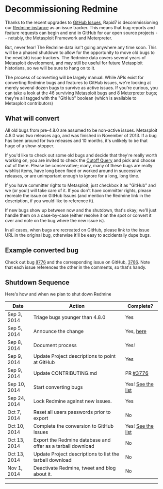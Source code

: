 # Decommissioning Redmine
Thanks to the recent upgrades to [GitHub Issues][gh-issues], Rapid7 is decommissioning our [Redmine instance][redmine] as an issue tracker. This means that bug reports and feature requests can begin and end in GitHub for our open source projects -- notably, the Metasploit Framework and Meterpreter.

But, never fear! The Redmine data isn't going anywhere any time soon. This will be a phased shutdown to allow for the opportunity to move old bugs to the new(ish) issue trackers. The Redmine data covers several years of Metasploit development, and may still be useful for future Metasploit historians, so we will be sure to hang on to it.

The process of converting will be largely manual. While APIs exist for converting Redmine bugs and features to GitHub issues, we're looking at merely several dozen bugs to survive as active issues. If you're curious, you can take a look at the 46 surviving [Metasploit bugs][msf-bugs] and 8 [Meterpreter bugs][meterpreter-bugs]; they're all tagged with the "GitHub" boolean (which is available to Metasploit contributors)

## What will convert
All old bugs from pre-4.8.0 are assumed to be non-active issues. Metasploit 4.8.0 was two releases ago, and was finished in November of 2013. If a bug has been around for two releases and 10 months, it's unlikely to be that huge of a show-stopper.

If you'd like to check out some old bugs and decide that they're really worth working on, you are invited to check the [Cutoff Query][cutoff] and pick and choose out of there. Please be conservative; many, many of these bugs are really wishlist items, have long been fixed or worked around in successive releases, or are unimportant enough to ignore for a long, long time.

If you have committer rights to Metasploit, just checkbox it as "GitHub" and we (or you!) will take care of it. If you don't have committer rights, please recreate the issue on GitHub Issues (and mention the Redmine link in the description, if you would like to reference it).

If new bugs show up between now and the shutdown, that's okay; we'll just handle them on a case-by-case (either resolve it on the spot or convert it over and note on the bug where the new issue is).

In all cases, when bugs are recreated on GitHub, please link to the issue URL in the original bug, otherwise it'll be easy to accidentally dupe bugs.

## Example converted bug
Check out bug [8776](https://dev.metasploit.com/redmine/issues/8776#note-4) and the corresponding issue on GitHub, [3766](https://github.com/rapid7/metasploit-framework/issues/3766). Note that each issue references the other in the comments, so that's handy.

## Shutdown Sequence
Here's how and when we plan to shut down Redmine

| Date | Action | Complete? |
|--------|----------|---------------|
|   Sep 3, 2014  |  Triage bugs younger than 4.8.0    |   Yes          |
|   Sep 5, 2014  |  Announce the change   |  Yes, [here][blog-redmine]          |
|   Sep 8, 2014  | Document process | Yes! |
|   Sep 9, 2014 | Update Project descriptions to point at GitHub | Yes|
|   Sep 9, 2014 | Update CONTRIBUTING.md | PR [#3776](https://github.com/rapid7/metasploit-framework/pull/3776)  |
|   Sep 10, 2014 | Start converting bugs | Yes! [See the list](https://dev.metasploit.com/redmine/issues?per_page=100&query_id=741) |
|  Sep 24, 2014 | Lock Redmine against new issues. | Yes |
|  Oct 7, 2014 | Reset all users passwords prior to export | No |
|  Oct 10, 2014 | Complete the conversion to GitHub Issues | Yes! [See the list](https://dev.metasploit.com/redmine/issues?per_page=100&query_id=741) |
|  Oct 13, 2014 | Export the Redmine database and offer as a tarball download | No |
|  Oct 13, 2014 | Update Project descriptions to list the tarball download | No |
|  Nov 1, 2014 | Deactivate Redmine, tweet and blog about it. | No |

----

[gh-issues]: https://github.com/blog/1866-the-new-github-issues
[redmine]: https://dev.metasploit.com/redmine
[msf-bugs]: https://dev.metasploit.com/redmine/projects/framework/issues?query_id=741
[meterpreter-bugs]: https://dev.metasploit.com/redmine/projects/meterpreter/issues?query_id=741
[blog-redmine]: https://community.rapid7.com/community/metasploit/blog/2014/09/05/weekly-metasploit-update
[cutoff]: https://dev.metasploit.com/redmine/issues?query_id=739
